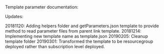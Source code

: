 Template parameter documentation:

Updates:

20181120: Adding helpers folder and getParameters.json template to provide method to read parameter files from parent link template.
20181214: Implementing new template name as template.json
20190205: Cleanup template folder
20190301: Transformed the template to be resourcegroup deployed rather than subscription level deployed.